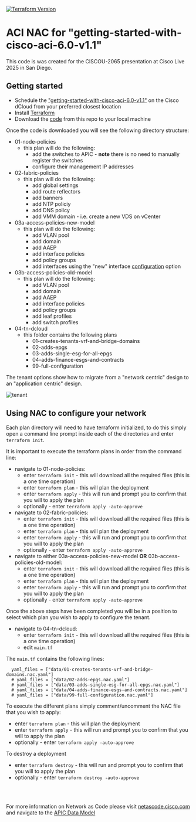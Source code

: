 [![Terraform Version](https://img.shields.io/badge/terraform-%5E1.3-blue)](https://www.terraform.io)

# ACI NAC for "getting-started-with-cisco-aci-6.0-v1.1"

This code is was created for the CISCOU-2065 presentation at Cisco Live 2025 in San Diego.

## Getting started

- Schedule the ["getting-started-with-cisco-aci-6.0-v1.1"](https://dcloud2-lon.cisco.com/content/demo/614928) on the Cisco dCloud from your preferred closest location
- Install [Terraform](https://developer.hashicorp.com/terraform/install)
- Download the [code](https://github.com/spsharman/getting-started-with-aci.git) from this repo to your local machine

Once the code is downloaded you will see the following directory structure:

- 01-node-policies
  - this plan will do the following:
    - add the switches to APIC - **note** there is no need to manually register the switches
    - configure their management IP addresses
- 02-fabric-policies
  - this plan will do the following:
    - add global settings
    - add route reflectors
    - add banners
    - add NTP policiy
    - add DNS policy
    - add VMM domain - i.e. create a new VDS on vCenter
- 03a-access-policies-new-model
  - this plan will do the following:
    - add VLAN pool
    - add domain
    - add AAEP
    - add interface policies
    - add policy groups
    - add interfaces using the "new" interface [configuration](https://community.cisco.com/t5/data-center-and-cloud-knowledge-base/aci-interface-configuration-version-6-0-5-2-7-or-later/ta-p/4948368) option
- 03b-access-policies-old-model
  - this plan will do the following:
    - add VLAN pool
    - add domain
    - add AAEP
    - add interface policies
    - add policy groups
    - add leaf profiles
    - add switch profiles
- 04-tn-dcloud
  - this folder contains the following plans
    - 01-creates-tenants-vrf-and-bridge-domains
    - 02-adds-epgs
    - 03-adds-single-esg-for-all-epgs
    - 04-adds-finance-esgs-and-contracts
    - 99-full-configuration

The tenant options show how to migrate from a "network centric" design to an "application centric" design.

![tenant](assets/image-large.gif)

## Using NAC to configure your network

Each plan directory will need to have terraform initialized, to do this simply open a command line prompt inside each of the directories and enter `terraform init`.

It is important to execute the terraform plans in order from the command line:

- navigate to 01-node-policies:
  - enter `terraform init` - this will download all the required files (this is a one time operation)
  - enter `terraform plan` - this will plan the deployment
  - enter `terraform apply` - this will run and prompt you to confirm that you will to apply the plan
  - optionally - enter `terraform apply -auto-approve`
- navigate to 02-fabric-policies:
  - enter `terraform init` - this will download all the required files (this is a one time operation)
  - enter `terraform plan` - this will plan the deployment
  - enter `terraform apply` - this will run and prompt you to confirm that you will to apply the plan
  - optionally - enter `terraform apply -auto-approve`
- navigate to either 03a-access-policies-new-model **OR** 03b-access-policies-old-model:
  - enter `terraform init` - this will download all the required files (this is a one time operation)
  - enter `terraform plan` - this will plan the deployment
  - enter `terraform apply` - this will run and prompt you to confirm that you will to apply the plan
  - optionally - enter `terraform apply -auto-approve`

Once the above steps have been completed you will be in a position to select which plan you wish to apply to configure the tenant.

- navigate to 04-tn-dcloud:
  - enter `terraform init` - this will download all the required files (this is a one time operation)
  - edit `main.tf`

The `main.tf` contains the following lines:

```
  yaml_files = ["data/01-creates-tenants-vrf-and-bridge-domains.nac.yaml"]
  # yaml_files = ["data/02-adds-epgs.nac.yaml"]
  # yaml_files = ["data/03-adds-single-esg-for-all-epgs.nac.yaml"]
  # yaml_files = ["data/04-adds-finance-esgs-and-contracts.nac.yaml"]
  # yaml_files = ["data/99-full-configuration.nac.yaml"]
```

To execute the different plans simply comment/uncomment the NAC file that you wish to apply:

- enter `terraform plan` - this will plan the deployment
- enter `terraform apply` - this will run and prompt you to confirm that you will to apply the plan
- optionally - enter `terraform apply -auto-approve`

To destroy a deployment

- enter `terraform destroy` - this will run and prompt you to confirm that you will to apply the plan
- optionally - enter `terraform destroy -auto-approve`
<Br>
<Br>

For more information on Network as Code please visit [netascode.cisco.com](https://netascode.cisco.com) and navigate to the [APIC Data Model](https://netascode.cisco.com/docs/data_models/apic/overview/)

